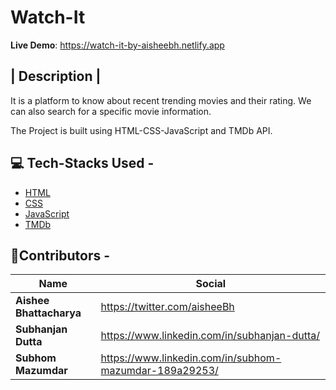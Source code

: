 # Watch-It


**Live Demo**: <https://watch-it-by-aisheebh.netlify.app>


| Description |
-----------
It is a platform to know about recent trending movies and their rating. We can also search for a specific movie information.

The Project is built using HTML-CSS-JavaScript and TMDb API.

💻  Tech-Stacks Used -
---------------------

- [HTML]()
- [CSS]()
- [JavaScript]()
- [TMDb]()

🙋**Contributors -**
-----------------

| Name                               | Social                                                 |
| ---------------------------------- | ------------------------------------------------------------ |
| **Aishee Bhattacharya**         | <https://twitter.com/aisheeBh> |
| **Subhanjan Dutta**         | <https://www.linkedin.com/in/subhanjan-dutta/> |
| **Subhom Mazumdar**         | <https://www.linkedin.com/in/subhom-mazumdar-189a29253/> |
